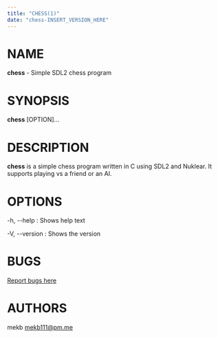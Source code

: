 ```yaml
---
title: "CHESS(1)"
date: "chess-INSERT_VERSION_HERE"
---
```


# NAME

**chess** - Simple SDL2 chess program

# SYNOPSIS

**chess** [OPTION]...

# DESCRIPTION

**chess** is a simple chess program written in C using SDL2 and Nuklear. It supports playing vs a friend or an AI.

# OPTIONS

-h, \--help
: Shows help text

-V, \--version
: Shows the version

# BUGS

[Report bugs here](https://github.com/mekb-turtle/chess/issues)

# AUTHORS

mekb <mekb111@pm.me>
